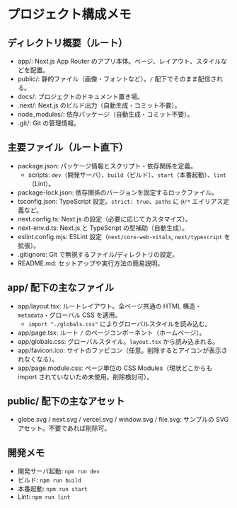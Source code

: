 # プロジェクト構成メモ

## ディレクトリ概要（ルート）

- app/: Next.js App Router のアプリ本体。ページ、レイアウト、スタイルなどを配置。
- public/: 静的ファイル（画像・フォントなど）。`/` 配下でそのまま配信される。
- docs/: プロジェクトのドキュメント置き場。
- .next/: Next.js のビルド出力（自動生成・コミット不要）。
- node_modules/: 依存パッケージ（自動生成・コミット不要）。
- .git/: Git の管理情報。

## 主要ファイル（ルート直下）

- package.json: パッケージ情報とスクリプト・依存関係を定義。
  - scripts: `dev`（開発サーバ）、`build`（ビルド）、`start`（本番起動）、`lint`（Lint）。
- package-lock.json: 依存関係のバージョンを固定するロックファイル。
- tsconfig.json: TypeScript 設定。`strict: true`、`paths` に `@/*` エイリアス定義など。
- next.config.ts: Next.js の設定（必要に応じてカスタマイズ）。
- next-env.d.ts: Next.js と TypeScript の型補助（自動生成）。
- eslint.config.mjs: ESLint 設定（`next/core-web-vitals`, `next/typescript` を拡張）。
- .gitignore: Git で無視するファイル/ディレクトリの設定。
- README.md: セットアップや実行方法の簡易説明。

## app/ 配下の主なファイル

- app/layout.tsx: ルートレイアウト。全ページ共通の HTML 構造・`metadata`・グローバル CSS を適用。
  - `import "./globals.css"` によりグローバルスタイルを読み込む。
- app/page.tsx: ルート `/` のページコンポーネント（ホームページ）。
- app/globals.css: グローバルスタイル。`layout.tsx` から読み込まれる。
- app/favicon.ico: サイトのファビコン（任意。削除するとアイコンが表示されなくなる）。
- app/page.module.css: ページ単位の CSS Modules（現状どこからも import されていないため未使用。削除検討可）。

## public/ 配下の主なアセット

- globe.svg / next.svg / vercel.svg / window.svg / file.svg: サンプルの SVG アセット。不要であれば削除可。

## 開発メモ

- 開発サーバ起動: `npm run dev`
- ビルド: `npm run build`
- 本番起動: `npm run start`
- Lint: `npm run lint`

